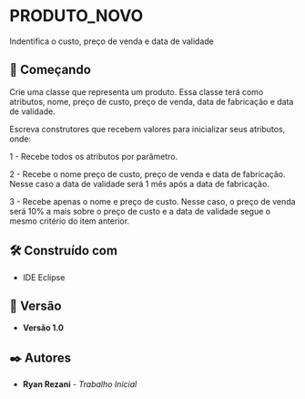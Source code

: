 # PRODUTO_NOVO

Indentifica o custo, preço de venda e data de validade

## 🚀 Começando

Crie uma classe que representa um produto. Essa classe terá como atributos, nome, preço de custo, preço de venda, data de fabricação e data de validade.

Escreva construtores que recebem valores para inicializar seus atributos, onde:

1 - Recebe todos os atributos por parâmetro.

2 - Recebe o nome preço de custo, preço de venda e data de fabricação. Nesse caso a data de validade será 1 mês após a data de fabricação.

3 - Recebe apenas o nome e preço de custo. Nesse caso, o preço de venda será 10% a mais sobre o preço de custo e a data de validade segue o mesmo critério do item anterior.

## 🛠️ Construído com

* IDE Eclipse

## 📌 Versão

* **Versão 1.0** 

## ✒️ Autores

* **Ryan Rezani** - *Trabalho Inicial* 
